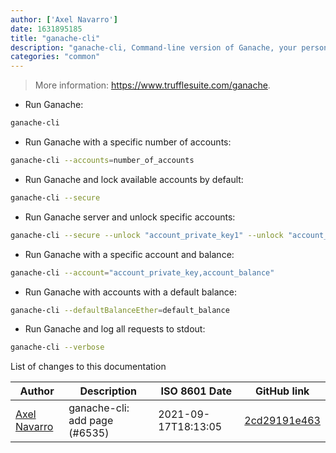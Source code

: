```yaml
---
author: ['Axel Navarro']
date: 1631895185
title: "ganache-cli"
description: "ganache-cli, Command-line version of Ganache, your personal blockchain for Ethereum development."
categories: "common"
---
```

> More information: <https://www.trufflesuite.com/ganache>.

- Run Ganache:

```bash
ganache-cli
```

- Run Ganache with a specific number of accounts:

```bash
ganache-cli --accounts=number_of_accounts
```

- Run Ganache and lock available accounts by default:

```bash
ganache-cli --secure
```

- Run Ganache server and unlock specific accounts:

```bash
ganache-cli --secure --unlock "account_private_key1" --unlock "account_private_key2"
```

- Run Ganache with a specific account and balance:

```bash
ganache-cli --account="account_private_key,account_balance"
```

- Run Ganache with accounts with a default balance:

```bash
ganache-cli --defaultBalanceEther=default_balance
```

- Run Ganache and log all requests to stdout:

```bash
ganache-cli --verbose
```
List of changes to this documentation


Author | Description | ISO 8601 Date | GitHub link
------|-----|-----|-----
[Axel Navarro](mailto:navarroaxel@gmail.com) | ganache-cli: add page (#6535) | 2021-09-17T18:13:05 | [2cd29191e463](https://github.com/tldr-pages/tldr/commit/2cd29191e463a618726b4e20237fda1bbf131f8d)

